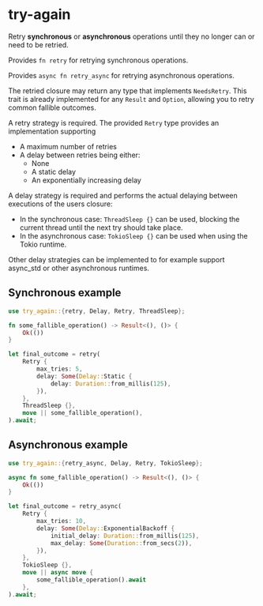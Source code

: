 # try-again

Retry **synchronous** or **asynchronous** operations until they no longer can or need to be retried.

Provides `fn retry` for retrying synchronous operations.

Provides `async fn retry_async` for retrying asynchronous operations.

The retried closure may return any type that implements `NeedsRetry`. This trait is already implemented for any `Result` and `Option`, allowing you to retry common fallible outcomes.

A retry strategy is required. The provided `Retry` type provides an implementation supporting

- A maximum number of retries
- A delay between retries being either:
  - None
  - A static delay
  - An exponentially increasing delay

A delay strategy is required and performs the actual delaying between executions of the users closure:

- In the synchronous case: `ThreadSleep {}` can be used, blocking the current thread until the next try should take place.
- In the asynchronous case: `TokioSleep {}` can be used when using the Tokio runtime.

Other delay strategies can be implemented to for example support async_std or other asynchronous runtimes.

## Synchronous example

```Rust
use try_again::{retry, Delay, Retry, ThreadSleep};

fn some_fallible_operation() -> Result<(), ()> {
    Ok(())
}

let final_outcome = retry(
    Retry {
        max_tries: 5,
        delay: Some(Delay::Static {
            delay: Duration::from_millis(125),
        }),
    },
    ThreadSleep {},
    move || some_fallible_operation(),
).await;
```

## Asynchronous example

```Rust
use try_again::{retry_async, Delay, Retry, TokioSleep};

async fn some_fallible_operation() -> Result<(), ()> {
    Ok(())
}

let final_outcome = retry_async(
    Retry {
        max_tries: 10,
        delay: Some(Delay::ExponentialBackoff {
            initial_delay: Duration::from_millis(125),
            max_delay: Some(Duration::from_secs(2)),
        }),
    },
    TokioSleep {},
    move || async move {
        some_fallible_operation().await
    },
).await;
```
